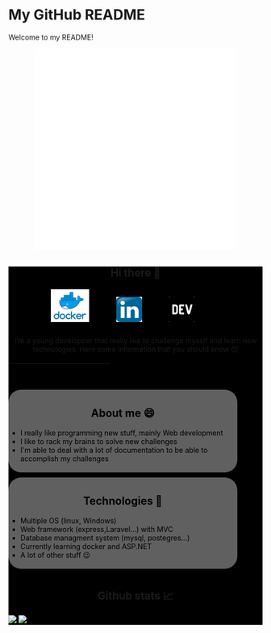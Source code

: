 # My GitHub README

Welcome to my README!

<div align="center">
    <img src="exemple.svg" width="400" height="400" alt="css-in-readme">
</div>


<main style="background-color: black;">

<style>
    .logo{
        margin-right:10%;
        transition: transform .2s;
    }

    .logo > img:hover{
        transform: scale(1.1); 
    }

    .presentation{
        margin-top: 5%;
        text-align: center;
    }

    hr{
        width:40%;
        margin-top: 4%;
        margin-bottom: 10%;
    }
    a{
        text-decoration: none;
    }
    
    .flex-container{
        display:flex;
        flex-direction:column;
    }
    .flex-container > div {
        background-color: #606060;
        border-radius: 25px;
        color:black;
        width:90%;
        
        margin-bottom:2%;
        cursor: move;
        padding-top:1%;
        padding-bottom:1%;
        flex-grow:1;
        transition: transform .2s;
    }
    .flex-container > div:hover{
        transform: scale(1.1); 
    }

    .stats >img{
        cursor:move;
        transition: transform .2s;
    }
    .stats > img:hover{
        transform: scale(1.1); 
    }

</style>

<div align="center">
    <h2 style="margin-bottom:4%;">Hi there 👋</h2>
    <a class="logo" href="https://hub.docker.com/u/emssy">
        <img src="logos/docker.png" width=15%>
    </a>
    <a class="logo" href="https://www.linkedin.com/in/marc-antoine-ricard-74a364204/">
        <img src="logos/linkedinLogo.png" width=10%>
    </a>
    <a class="logo" href="https://dev.to/ricm55">
        <img src="logos/devto.png" width=10%>
    </a>
</div>

<div class="presentation">
    <p>I'm a young developper that really like to challenge myself and learn new technologies. Here some information that you should know  😊</p>
</div>

<hr/>

<div class="flex-container">
   <div>
        <h2 align="center"> About me 😄</h2>
        <ul>
            <li> I really like programming new stuff, mainly Web development </li>
            <li>I like to rack my brains to solve new challenges</li>
            <li>I'm able to deal with a lot of documentation to be able to accomplish my challenges</li>
        </ul>
    </div>
    <div>
        <h2 align="center"> Technologies 🤖</h2>
        <ul>
            <li>Multiple OS (linux, Windows)</li>
            <li>Web framework (express,Laravel...) with MVC</li>
            <li>Database managment system (mysql, postegres...)</li>
            <li>Currently learning docker and ASP.NET</li>
            <li>A lot of other stuff 😉</li>
        </ul>
    </div>
</div>
<div class="stats">
        <h2 align="center"> Github stats 📈</h2>
        <img src="https://github-readme-stats.vercel.app/api?username=ricm55&show_icons=true&theme=dark"></img>
        <img src="https://github-readme-stats.vercel.app/api/top-langs/?username=ricm55&theme=dark">
        </img>
    </div>
</main>



    

    

    